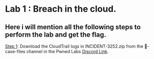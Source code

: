 # Lab 1 : Breach in the cloud.

## Here i will mention all the following steps to perform the lab and get the flag.

<ins> Step 1</ins>:
 Download the CloudTrail logs in INCIDENT-3252.zip from the 🔎-case-files channel in the Pwned Labs [Discord Link](https://discord.gg/pwnedlabs).

